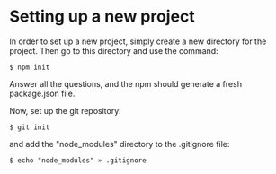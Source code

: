 # Setting up a new project

In order to set up a new project, simply create a new directory for the project. Then go to this directory and use the command:

    $ npm init

Answer all the questions, and the npm should generate a fresh package.json file.

Now, set up the git repository:

    $ git init

and add the "node_modules" directory to the .gitignore file:

    $ echo "node_modules" » .gitignore

